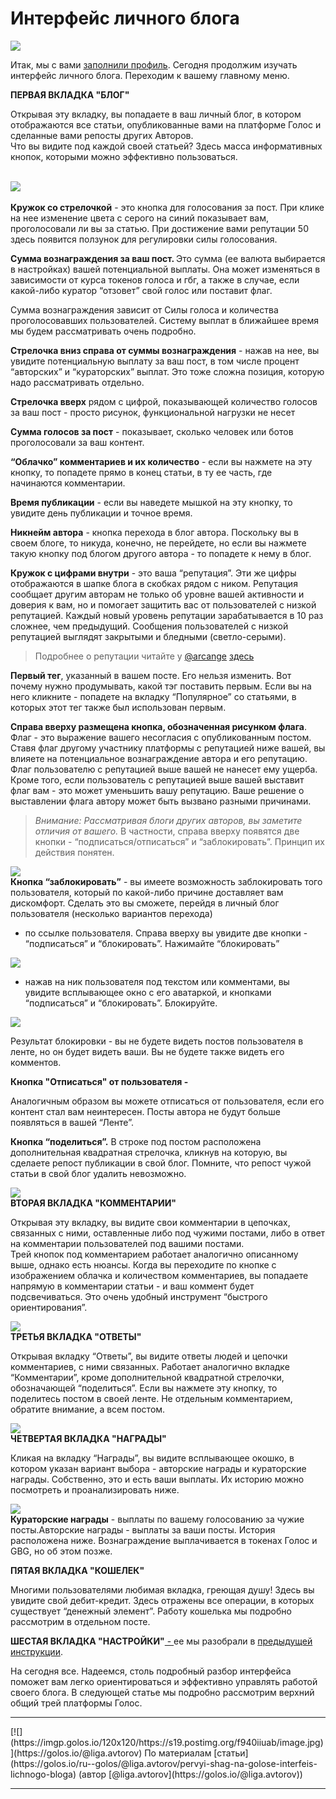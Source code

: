 <h1>Интерфейс личного блога</h1>

<p><img src="https://imgp.golos.io/0x0/https://s19.postimg.org/exmk5rdub/image.jpg" /></p>
<p>Итак, мы с вами <a href="/1-introduction/zapolnenie-profilya.md">заполнили профиль</a>. Сегодня продолжим изучать интерфейс личного блога. Переходим к вашему главному меню.</p>
<p><strong>ПЕРВАЯ ВКЛАДКА &quot;БЛОГ&quot;</strong></p>
<p>Открывая эту вкладку, вы попадаете в ваш личный блог, в котором отображаются все статьи, опубликованные вами на платформе Голос и сделанные вами репосты других Авторов.<br />
Что вы видите под каждой своей статьей? Здесь масса информативных кнопок, которыми можно эффективно пользоваться.</p>
<p><br />
<img src="https://imgp.golos.io/0x0/https://s19.postimg.org/428g8q3mb/image.jpg" /><br />
<br />
<strong>Кружок со стрелочкой</strong> - это кнопка для голосования за пост. При клике на нее изменение цвета с серого на синий показывает вам, проголосовали ли вы за статью. При достижение вами репутации 50 здесь появится ползунок для регулировки силы голосования.</p>
<p><strong>Сумма вознаграждения за ваш пост. </strong>Это сумма (ее валюта выбирается в настройках) вашей потенциальной выплаты. Она может изменяться в зависимости от курса токенов голоса и гбг, а также в случае, если какой-либо куратор “отзовет” свой голос или поставит флаг. </p>
<p>Сумма вознаграждения зависит от Силы голоса и количества проголосовавших пользователей. Систему выплат в ближайшее время мы будем рассматривать очень подробно.</p>
<p><strong>Стрелочка вниз справа от суммы вознаграждения</strong> - нажав на нее, вы увидите потенциальную выплату за ваш пост, в том числе процент “авторских” и “кураторских” выплат. Это тоже сложна позиция, которую надо рассматривать отдельно.</p>
<p><strong>Стрелочка вверх</strong> рядом с цифрой, показывающей количество голосов за ваш пост - просто рисунок, функциональной нагрузки не несет</p>
<p><strong>Сумма голосов за пост</strong> - показывает, сколько человек или ботов проголосовали за ваш контент.</p>
<p><strong>“Облачко” комментариев и их количество</strong> - если вы нажмете на эту кнопку, то попадете прямо в конец статьи, в ту ее часть, где начинаются комментарии.</p>
<p><strong>Время публикации</strong> - если вы наведете мышкой на эту кнопку, то увидите день публикации и точное время.</p>
<p><strong>Никнейм автора</strong> - кнопка перехода в блог автора. Поскольку вы в своем блоге, то никуда, конечно, не перейдете, но если вы нажмете такую кнопку под блогом другого автора - то попадете к нему в блог.</p>
<p><strong>Кружок с цифрами внутри</strong> - это ваша “репутация”. Эти же цифры отображаются в шапке блога в скобках рядом с ником. Репутация сообщает другим авторам не только об уровне вашей активности и доверия к вам, но и помогает защитить вас от пользователей с низкой репутацией. Каждый новый уровень репутации зарабатывается в 10 раз сложнее, чем предыдущий. Сообщения пользователей с низкой репутацией выглядят закрытыми и бледными (светло-серыми). </p>
<blockquote>Подробнее о репутации читайте у <a href="https://golos.io/@arcange">@arcange</a> <a href="https://golos.io/ru--golos/@arcange/chto-takoe-reputaciya-na-golose-i-kak-ona-rabotaet">здесь</a></blockquote>
<p><strong>Первый тег</strong>, указанный в вашем посте. Его нельзя изменить. Вот почему нужно продумывать, какой тэг поставить первым. Если вы на него кликните - попадете на вкладку “Популярное” со статьями, в которых этот тег также был использован первым.</p>
<p><strong>Справа вверху размещена кнопка, обозначенная рисунком флага</strong>. Флаг - это выражение вашего несогласия с опубликованным постом. Ставя флаг другому участнику платформы с репутацией ниже вашей, вы влияете на потенциальное вознаграждение автора и его репутацию. Флаг пользователю с репутацией выше вашей не нанесет ему ущерба. Кроме того, если пользователь с репутацией выше вашей выставит флаг вам - это может уменьшить вашу репутацию. Ваше решение о выставлении флага автору может быть вызвано разными причинами.</p>
<blockquote><em>Внимание: Рассматривая блоги других авторов, вы заметите отличия от вашего. </em>В частности, справа вверху появятся две кнопки - “подписаться/отписаться” и “заблокировать”. Принцип их действия понятен.</blockquote>
<p><img src="https://imgp.golos.io/0x0/https://s19.postimg.org/xeyu8mtw3/image.png" /><br />
<strong>Кнопка “заблокировать”</strong> - вы имеете возможность заблокировать того пользователя, который по какой-либо причине доставляет вам дискомфорт. Сделать это вы сможете, перейдя в личный блог пользователя (несколько вариантов перехода)</p>
<ul>
  <li>по ссылке пользователя. Справа вверху вы увидите  две кнопки - “подписаться” и “блокировать”. Нажимайте “блокировать”</li>
</ul>
<p><img src="https://imgp.golos.io/0x0/https://s19.postimg.org/41l0sn3rn/image.png" /></p>
<ul>
  <li>нажав на ник пользователя под текстом или комментами, вы увидите всплывающее окно с его аватаркой, и кнопками “подписаться” и “блокировать”. Блокируйте.</li>
</ul>
<p><img src="https://imgp.golos.io/0x0/https://s19.postimg.org/pcikwwlw3/image.png" /></p>
<p>Результат блокировки - вы не будете видеть постов пользователя в ленте, но он будет видеть ваши. Вы не будете также видеть его комментов. </p>
<p><strong>Кнопка &quot;Отписаться&quot; от пользователя - </strong></p>
<p>Аналогичным образом вы можете отписаться от пользователя, если его контент стал вам неинтересен. Посты автора не будут больше появляться в вашей “Ленте”.</p>
<p><strong>Кнопка “поделиться”.</strong> В строке под постом расположена дополнительная квадратная стрелочка, кликнув на которую, вы сделаете репост публикации в свой блог. Помните, что репост чужой статьи в свой блог удалить невозможно. </p>
<p><img src="https://imgp.golos.io/0x0/https://s19.postimg.org/ppxej640j/image.png" /><br />
<strong>ВТОРАЯ ВКЛАДКА &quot;КОММЕНТАРИИ&quot;</strong></p>
<p>Открывая эту вкладку, вы видите  свои комментарии в цепочках, связанных с ними, оставленные либо под чужими постами, либо в ответ на комментарии пользователей под вашими постами.<br />
Трей кнопок под комментарием работает аналогично описанному выше, однако есть нюансы. Когда вы переходите по кнопке с изображением облачка и количеством комментариев, вы попадаете напрямую в комментарии статьи - и ваш коммент будет подсвечиваться. Это очень удобный инструмент “быстрого ориентирования”. </p>
<p><img src="https://imgp.golos.io/0x0/https://s19.postimg.org/av8t4zufn/image.png" /><br />
<strong>ТРЕТЬЯ ВКЛАДКА &quot;ОТВЕТЫ&quot;</strong></p>
<p>Открывая вкладку “Ответы”, вы видите ответы людей и цепочки комментариев, с ними связанных. Работает аналогично вкладке “Комментарии”, кроме дополнительной квадратной стрелочки, обозначающей “поделиться”. Если вы нажмете эту кнопку, то поделитесь постом в своей ленте. Не отдельным комментарием, обратите внимание, а всем постом.</p>
<p><img src="https://imgp.golos.io/0x0/https://s19.postimg.org/705f2fb9v/image.png" /><br />
<strong>ЧЕТВЕРТАЯ ВКЛАДКА &quot;НАГРАДЫ&quot;</strong></p>
<p>Кликая на вкладку “Награды”, вы видите всплывающее окошко, в котором указан вариант выбора - авторские награды и кураторские награды. Собственно, это и есть ваши выплаты. Их историю можно посмотреть и проанализировать ниже.</p>
<p><img src="https://imgp.golos.io/0x0/https://s19.postimg.org/ra2qhkcer/image.png" /><br />
<strong>Кураторские награды</strong> - выплаты по вашему голосованию за чужие посты.Авторские награды - выплаты за ваши посты. История расположена ниже. Вознаграждение выплачивается в токенах Голос и GBG, но об этом позже.</p>
<p><strong>ПЯТАЯ ВКЛАДКА &quot;КОШЕЛЕК&quot;</strong></p>
<p>Многими пользователями любимая вкладка, греющая душу! Здесь вы увидите свой дебит-кредит. Здесь отражены все операции, в которых существует “денежный элемент”. Работу кошелька мы подробно рассмотрим в отдельном посте.</p>
<p><strong>ШЕСТАЯ ВКЛАДКА &quot;НАСТРОЙКИ&quot;</strong><a href="https://s19.postimg.org/pcikwwlw3/image.png" rel="noopener"> - </a>ее мы разобрали в <a href="/1-introduction/zapolnenie-profilya.md">предыдущей инструкции</a>.<br />
</p>
<p>На сегодня все. Надеемся, столь подробный разбор интерфейса поможет вам легко ориентироваться и эффективно управлять работой своего блога. В следующей статье мы подробно рассмотрим верхний общий трей платформы Голос.<br />
</p>
<hr>[![](https://imgp.golos.io/120x120/https://s19.postimg.org/f940iiuab/image.jpg)](https://golos.io/@liga.avtorov) 
По материалам [статьи](https://golos.io/ru--golos/@liga.avtorov/pervyi-shag-na-golose-interfeis-lichnogo-bloga) (автор [@liga.avtorov](https://golos.io/@liga.avtorov))
<hr>
